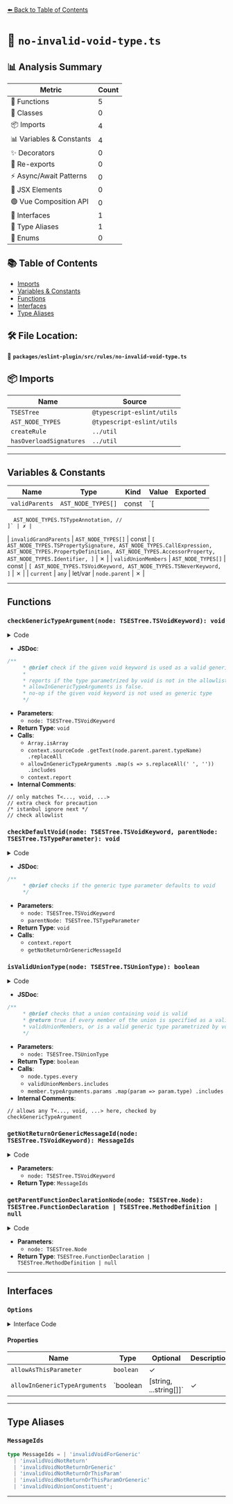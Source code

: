 [⬅️ Back to Table of Contents](../../../../index.md)

# 📄 `no-invalid-void-type.ts`

## 📊 Analysis Summary

| Metric | Count |
|--------|-------|
| 🔧 Functions | 5 |
| 🧱 Classes | 0 |
| 📦 Imports | 4 |
| 📊 Variables & Constants | 4 |
| ✨ Decorators | 0 |
| 🔄 Re-exports | 0 |
| ⚡ Async/Await Patterns | 0 |
| 💠 JSX Elements | 0 |
| 🟢 Vue Composition API | 0 |
| 📐 Interfaces | 1 |
| 📑 Type Aliases | 1 |
| 🎯 Enums | 0 |

## 📚 Table of Contents

- [Imports](#imports)
- [Variables & Constants](#variables-constants)
- [Functions](#functions)
- [Interfaces](#interfaces)
- [Type Aliases](#type-aliases)

## 🛠️ File Location:
📂 **`packages/eslint-plugin/src/rules/no-invalid-void-type.ts`**

## 📦 Imports

| Name | Source |
|------|--------|
| `TSESTree` | `@typescript-eslint/utils` |
| `AST_NODE_TYPES` | `@typescript-eslint/utils` |
| `createRule` | `../util` |
| `hasOverloadSignatures` | `../util` |


---

## Variables & Constants

| Name | Type | Kind | Value | Exported |
|------|------|------|-------|----------|
| `validParents` | `AST_NODE_TYPES[]` | const | `[
      AST_NODE_TYPES.TSTypeAnnotation, //
    ]` | ✗ |
| `invalidGrandParents` | `AST_NODE_TYPES[]` | const | `[
      AST_NODE_TYPES.TSPropertySignature,
      AST_NODE_TYPES.CallExpression,
      AST_NODE_TYPES.PropertyDefinition,
      AST_NODE_TYPES.AccessorProperty,
      AST_NODE_TYPES.Identifier,
    ]` | ✗ |
| `validUnionMembers` | `AST_NODE_TYPES[]` | const | `[
      AST_NODE_TYPES.TSVoidKeyword,
      AST_NODE_TYPES.TSNeverKeyword,
    ]` | ✗ |
| `current` | `any` | let/var | `node.parent` | ✗ |


---

## Functions

### `checkGenericTypeArgument(node: TSESTree.TSVoidKeyword): void`

<details><summary>Code</summary>

```ts
function checkGenericTypeArgument(node: TSESTree.TSVoidKeyword): void {
      // only matches T<..., void, ...>
      // extra check for precaution
      /* istanbul ignore next */
      if (
        node.parent.type !== AST_NODE_TYPES.TSTypeParameterInstantiation ||
        node.parent.parent.type !== AST_NODE_TYPES.TSTypeReference
      ) {
        return;
      }

      // check allowlist
      if (Array.isArray(allowInGenericTypeArguments)) {
        const fullyQualifiedName = context.sourceCode
          .getText(node.parent.parent.typeName)
          .replaceAll(' ', '');

        if (
          !allowInGenericTypeArguments
            .map(s => s.replaceAll(' ', ''))
            .includes(fullyQualifiedName)
        ) {
          context.report({
            node,
            messageId: 'invalidVoidForGeneric',
            data: { generic: fullyQualifiedName },
          });
        }
        return;
      }

      if (!allowInGenericTypeArguments) {
        context.report({
          node,
          messageId: allowAsThisParameter
            ? 'invalidVoidNotReturnOrThisParam'
            : 'invalidVoidNotReturn',
        });
      }
    }
```
</details>

- **JSDoc**:
```ts
/**
     * @brief check if the given void keyword is used as a valid generic type
     *
     * reports if the type parametrized by void is not in the allowlist, or
     * allowInGenericTypeArguments is false.
     * no-op if the given void keyword is not used as generic type
     */
```

- **Parameters**:
  - `node: TSESTree.TSVoidKeyword`
- **Return Type**: `void`
- **Calls**:
  - `Array.isArray`
  - `context.sourceCode
          .getText(node.parent.parent.typeName)
          .replaceAll`
  - `allowInGenericTypeArguments
            .map(s => s.replaceAll(' ', ''))
            .includes`
  - `context.report`
- **Internal Comments**:
```
// only matches T<..., void, ...>
// extra check for precaution
/* istanbul ignore next */
// check allowlist
```

### `checkDefaultVoid(node: TSESTree.TSVoidKeyword, parentNode: TSESTree.TSTypeParameter): void`

<details><summary>Code</summary>

```ts
function checkDefaultVoid(
      node: TSESTree.TSVoidKeyword,
      parentNode: TSESTree.TSTypeParameter,
    ): void {
      if (parentNode.default !== node) {
        context.report({
          node,
          messageId: getNotReturnOrGenericMessageId(node),
        });
      }
    }
```
</details>

- **JSDoc**:
```ts
/**
     * @brief checks if the generic type parameter defaults to void
     */
```

- **Parameters**:
  - `node: TSESTree.TSVoidKeyword`
  - `parentNode: TSESTree.TSTypeParameter`
- **Return Type**: `void`
- **Calls**:
  - `context.report`
  - `getNotReturnOrGenericMessageId`
### `isValidUnionType(node: TSESTree.TSUnionType): boolean`

<details><summary>Code</summary>

```ts
function isValidUnionType(node: TSESTree.TSUnionType): boolean {
      return node.types.every(
        member =>
          validUnionMembers.includes(member.type) ||
          // allows any T<..., void, ...> here, checked by checkGenericTypeArgument
          (member.type === AST_NODE_TYPES.TSTypeReference &&
            member.typeArguments?.type ===
              AST_NODE_TYPES.TSTypeParameterInstantiation &&
            member.typeArguments.params
              .map(param => param.type)
              .includes(AST_NODE_TYPES.TSVoidKeyword)),
      );
    }
```
</details>

- **JSDoc**:
```ts
/**
     * @brief checks that a union containing void is valid
     * @return true if every member of the union is specified as a valid type in
     * validUnionMembers, or is a valid generic type parametrized by void
     */
```

- **Parameters**:
  - `node: TSESTree.TSUnionType`
- **Return Type**: `boolean`
- **Calls**:
  - `node.types.every`
  - `validUnionMembers.includes`
  - `member.typeArguments.params
              .map(param => param.type)
              .includes`
- **Internal Comments**:
```
// allows any T<..., void, ...> here, checked by checkGenericTypeArgument
```

### `getNotReturnOrGenericMessageId(node: TSESTree.TSVoidKeyword): MessageIds`

<details><summary>Code</summary>

```ts
function getNotReturnOrGenericMessageId(
  node: TSESTree.TSVoidKeyword,
): MessageIds {
  return node.parent.type === AST_NODE_TYPES.TSUnionType
    ? 'invalidVoidUnionConstituent'
    : 'invalidVoidNotReturnOrGeneric';
}
```
</details>

- **Parameters**:
  - `node: TSESTree.TSVoidKeyword`
- **Return Type**: `MessageIds`
### `getParentFunctionDeclarationNode(node: TSESTree.Node): TSESTree.FunctionDeclaration | TSESTree.MethodDefinition | null`

<details><summary>Code</summary>

```ts
function getParentFunctionDeclarationNode(
  node: TSESTree.Node,
): TSESTree.FunctionDeclaration | TSESTree.MethodDefinition | null {
  let current = node.parent;
  while (current) {
    if (current.type === AST_NODE_TYPES.FunctionDeclaration) {
      return current;
    }

    if (
      current.type === AST_NODE_TYPES.MethodDefinition &&
      current.value.body != null
    ) {
      return current;
    }

    current = current.parent;
  }

  return null;
}
```
</details>

- **Parameters**:
  - `node: TSESTree.Node`
- **Return Type**: `TSESTree.FunctionDeclaration | TSESTree.MethodDefinition | null`

---

## Interfaces

### `Options`

<details><summary>Interface Code</summary>

```ts
export interface Options {
  allowAsThisParameter?: boolean;
  allowInGenericTypeArguments?: boolean | [string, ...string[]];
}
```
</details>

#### Properties

| Name | Type | Optional | Description |
|------|------|----------|-------------|
| `allowAsThisParameter` | `boolean` | ✓ |  |
| `allowInGenericTypeArguments` | `boolean | [string, ...string[]]` | ✓ |  |


---

## Type Aliases

### `MessageIds`

```ts
type MessageIds = | 'invalidVoidForGeneric'
  | 'invalidVoidNotReturn'
  | 'invalidVoidNotReturnOrGeneric'
  | 'invalidVoidNotReturnOrThisParam'
  | 'invalidVoidNotReturnOrThisParamOrGeneric'
  | 'invalidVoidUnionConstituent';
```


---